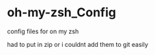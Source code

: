 oh-my-zsh_Config
================

config files for on my zsh

had to put in zip or i couldnt add them to git easily
